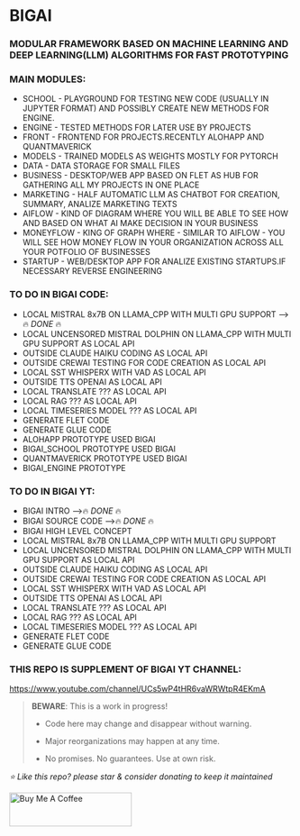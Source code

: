 # BIGAI
### MODULAR FRAMEWORK BASED ON MACHINE LEARNING AND DEEP LEARNING(LLM) ALGORITHMS FOR FAST PROTOTYPING

### MAIN MODULES:
* SCHOOL - PLAYGROUND FOR TESTING NEW CODE (USUALLY IN JUPYTER FORMAT) AND POSSIBLY CREATE NEW METHODS FOR ENGINE.
* ENGINE - TESTED METHODS FOR LATER USE BY PROJECTS
* FRONT - FRONTEND FOR PROJECTS.RECENTLY ALOHAPP AND QUANTMAVERICK
* MODELS - TRAINED MODELS AS WEIGHTS MOSTLY FOR PYTORCH
* DATA - DATA STORAGE FOR SMALL FILES
* BUSINESS - DESKTOP/WEB APP BASED ON FLET AS HUB FOR GATHERING ALL MY PROJECTS IN ONE PLACE
* MARKETING - HALF AUTOMATIC LLM AS CHATBOT FOR CREATION, SUMMARY, ANALIZE MARKETING TEXTS
* AIFLOW - KIND OF DIAGRAM WHERE YOU WILL BE ABLE TO SEE HOW AND BASED ON WHAT AI MAKE DECISION IN YOUR BUSINESS
* MONEYFLOW - KING OF GRAPH WHERE - SIMILAR TO AIFLOW - YOU WILL SEE HOW MONEY FLOW IN YOUR ORGANIZATION ACROSS ALL YOUR POTFOLIO OF BUSINESSES
* STARTUP - WEB/DESKTOP APP FOR ANALIZE EXISTING STARTUPS.IF NECESSARY REVERSE ENGINEERING

### TO DO IN BIGAI CODE:
* LOCAL MISTRAL 8x7B ON LLAMA_CPP WITH MULTI GPU SUPPORT -->🔥 *DONE* 🔥
* LOCAL UNCENSORED MISTRAL DOLPHIN ON LLAMA_CPP WITH MULTI GPU SUPPORT AS LOCAL API
* OUTSIDE CLAUDE HAIKU CODING AS LOCAL API
* OUTSIDE CREWAI TESTING FOR CODE CREATION AS LOCAL API
* LOCAL SST WHISPERX WITH VAD AS LOCAL API
* OUTSIDE TTS OPENAI AS LOCAL API
* LOCAL TRANSLATE ??? AS LOCAL API
* LOCAL RAG ??? AS LOCAL API
* LOCAL TIMESERIES MODEL ??? AS LOCAL API
* GENERATE FLET CODE
* GENERATE GLUE CODE
* ALOHAPP PROTOTYPE USED BIGAI
* BIGAI_SCHOOL PROTOTYPE USED BIGAI
* QUANTMAVERICK PROTOTYPE USED BIGAI
* BIGAI_ENGINE PROTOTYPE


### TO DO IN BIGAI YT:
* BIGAI INTRO            -->🔥 *DONE* 🔥
* BIGAI SOURCE CODE      -->🔥 *DONE* 🔥
* BIGAI HIGH LEVEL CONCEPT
* LOCAL MISTRAL 8x7B ON LLAMA_CPP WITH MULTI GPU SUPPORT
* LOCAL UNCENSORED MISTRAL DOLPHIN ON LLAMA_CPP WITH MULTI GPU SUPPORT AS LOCAL API
* OUTSIDE CLAUDE HAIKU CODING AS LOCAL API
* OUTSIDE CREWAI TESTING FOR CODE CREATION AS LOCAL API
* LOCAL SST WHISPERX WITH VAD AS LOCAL API
* OUTSIDE TTS OPENAI AS LOCAL API
* LOCAL TRANSLATE ??? AS LOCAL API
* LOCAL RAG ??? AS LOCAL API
* LOCAL TIMESERIES MODEL ??? AS LOCAL API
* GENERATE FLET CODE
* GENERATE GLUE CODE
### THIS REPO IS SUPPLEMENT OF BIGAI YT CHANNEL:

https://www.youtube.com/channel/UCs5wP4tHR6vaWRWtpR4EKmA



> **BEWARE**: This is a work in progress!
>
> * Code here may change and disappear without warning.
>
> * Major reorganizations may happen at any time.
>
> * No promises. No guarantees. Use at own risk.





*⭐️ Like this repo? please star & consider donating to keep it maintained*

<a href="https://www.buymeacoffee.com/aleksanderu" target="_blank"><img src="https://cdn.buymeacoffee.com/buttons/v2/default-yellow.png" alt="Buy Me A Coffee" style="height: 60px !important;width: 217px !important;" ></a>



